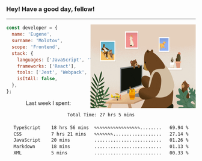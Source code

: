 ### Hey! Have a good day, fellow!
---
<img align='right' alt='GIF' vertical-align='center' src='./src/giphy.gif' width='280px' height='222px'/>

```javascript
const developer = {
  name: 'Eugene',
  surname: 'Molotov',
  scope: 'Frontend',
  stack: {
    languages: ['JavaScript', 'TypeScript'],
    frameworks: ['React'],
    tools: ['Jest', 'Webpack', 'Sass'],
    isItAll: false,
  },
};
```
<p align="center">
  Last week I spent:
</p>
<div align="center">
<!--START_SECTION:waka-->

```txt
Total Time: 27 hrs 5 mins

TypeScript    18 hrs 56 mins  ✎✎✎✎✎✎✎✎✎✎✎✎✎✎✎✎✎........   69.94 %
CSS           7 hrs 21 mins   ✎✎✎✎✎✎✎..................   27.14 %
JavaScript    20 mins         .........................   01.26 %
Markdown      18 mins         .........................   01.13 %
XML           5 mins          .........................   00.33 %
```

<!--END_SECTION:waka-->

